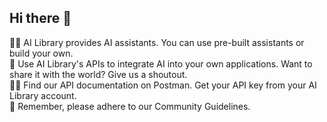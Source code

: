 ## Hi there 👋

🙋‍♀️ AI Library provides AI assistants. You can use pre-built assistants or build your own.  
🌈 Use AI Library's APIs to integrate AI into your own applications. Want to share it with the world? Give us a shoutout.  
👩‍💻 Find our API documentation on Postman. Get your API key from your AI Library account.  
🧙 Remember, please adhere to our Community Guidelines.  

<!--

**Here are some ideas to get you started:**

🙋‍♀️ A short introduction - what is your organization all about?
🌈 Contribution guidelines - how can the community get involved?
👩‍💻 Useful resources - where can the community find your docs? Is there anything else the community should know?
🍿 Fun facts - what does your team eat for breakfast?
🧙 Remember, you can do mighty things with the power of [Markdown](https://docs.github.com/github/writing-on-github/getting-started-with-writing-and-formatting-on-github/basic-writing-and-formatting-syntax)
-->
